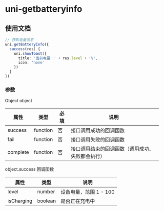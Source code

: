 # uni-getbatteryinfo

## 使用文档

```ts
// 获取电量信息
uni.getBatteryInfo({
  success(res) {
    uni.showToast({
      title: '当前电量：' + res.level + '%',
      icon: 'none'
    })
  }
})
```

### 参数

Object object

| 属性     | 类型     | 必填 | 说明                                             |
| -------- | -------- | ---- | ------------------------------------------------ |
| success  | function | 否   | 接口调用成功的回调函数                           |
| fail     | function | 否   | 接口调用失败的回调函数                           |
| complete | function | 否   | 接口调用结束的回调函数（调用成功、失败都会执行） |

object.success 回调函数

| 属性       | 类型    | 说明                   |
| ---------- | ------- | ---------------------- |
| level      | number  | 设备电量，范围 1 - 100 |
| isCharging | boolean | 是否正在充电中         |
